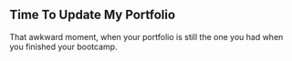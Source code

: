 ## Time To Update My Portfolio
That awkward moment, when your portfolio is still the one you had when you finished your bootcamp. 